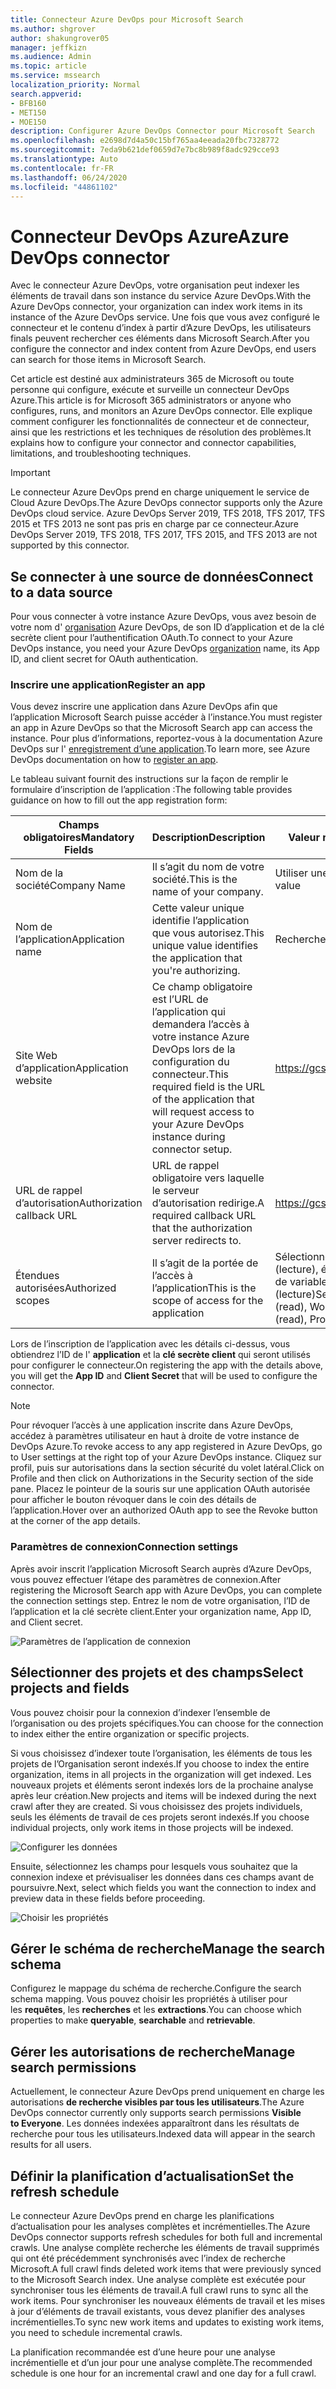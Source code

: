 ```yaml
---
title: Connecteur Azure DevOps pour Microsoft Search
ms.author: shgrover
author: shakungrover05
manager: jeffkizn
ms.audience: Admin
ms.topic: article
ms.service: mssearch
localization_priority: Normal
search.appverid:
- BFB160
- MET150
- MOE150
description: Configurer Azure DevOps Connector pour Microsoft Search
ms.openlocfilehash: e2698d7d4a50c15bf765aa4eeada20fbc7328772
ms.sourcegitcommit: 7eda9b621def0659d7e7bc8b989f8adc929cce93
ms.translationtype: Auto
ms.contentlocale: fr-FR
ms.lasthandoff: 06/24/2020
ms.locfileid: "44861102"
---
```

# <a name="azure-devops-connector"></a><span data-ttu-id="b8fda-103">Connecteur DevOps Azure</span><span class="sxs-lookup"><span data-stu-id="b8fda-103">Azure DevOps connector</span></span>

<span data-ttu-id="b8fda-104">Avec le connecteur Azure DevOps, votre organisation peut indexer les éléments de travail dans son instance du service Azure DevOps.</span><span class="sxs-lookup"><span data-stu-id="b8fda-104">With the Azure DevOps connector, your organization can index work items in its instance of the Azure DevOps service.</span></span> <span data-ttu-id="b8fda-105">Une fois que vous avez configuré le connecteur et le contenu d’index à partir d’Azure DevOps, les utilisateurs finals peuvent rechercher ces éléments dans Microsoft Search.</span><span class="sxs-lookup"><span data-stu-id="b8fda-105">After you configure the connector and index content from Azure DevOps, end users can search for those items in Microsoft Search.</span></span>

<span data-ttu-id="b8fda-106">Cet article est destiné aux administrateurs 365 de Microsoft ou toute personne qui configure, exécute et surveille un connecteur DevOps Azure.</span><span class="sxs-lookup"><span data-stu-id="b8fda-106">This article is for Microsoft 365 administrators or anyone who configures, runs, and monitors an Azure DevOps connector.</span></span> <span data-ttu-id="b8fda-107">Elle explique comment configurer les fonctionnalités de connecteur et de connecteur, ainsi que les restrictions et les techniques de résolution des problèmes.</span><span class="sxs-lookup"><span data-stu-id="b8fda-107">It explains how to configure your connector and connector capabilities, limitations, and troubleshooting techniques.</span></span>

>[!IMPORTANT]
><span data-ttu-id="b8fda-108">Le connecteur Azure DevOps prend en charge uniquement le service de Cloud Azure DevOps.</span><span class="sxs-lookup"><span data-stu-id="b8fda-108">The Azure DevOps connector supports only the Azure DevOps cloud service.</span></span> <span data-ttu-id="b8fda-109">Azure DevOps Server 2019, TFS 2018, TFS 2017, TFS 2015 et TFS 2013 ne sont pas pris en charge par ce connecteur.</span><span class="sxs-lookup"><span data-stu-id="b8fda-109">Azure DevOps Server 2019, TFS 2018, TFS 2017, TFS 2015, and TFS 2013 are not supported by this connector.</span></span>

## <a name="connect-to-a-data-source"></a><span data-ttu-id="b8fda-110">Se connecter à une source de données</span><span class="sxs-lookup"><span data-stu-id="b8fda-110">Connect to a data source</span></span>

<span data-ttu-id="b8fda-111">Pour vous connecter à votre instance Azure DevOps, vous avez besoin de votre nom d' [organisation](https://docs.microsoft.com/azure/devops/organizations/accounts/create-organization) Azure DevOps, de son ID d’application et de la clé secrète client pour l’authentification OAuth.</span><span class="sxs-lookup"><span data-stu-id="b8fda-111">To connect to your Azure DevOps instance, you need your Azure DevOps [organization](https://docs.microsoft.com/azure/devops/organizations/accounts/create-organization) name, its App ID, and client secret for OAuth authentication.</span></span>

### <a name="register-an-app"></a><span data-ttu-id="b8fda-112">Inscrire une application</span><span class="sxs-lookup"><span data-stu-id="b8fda-112">Register an app</span></span>

<span data-ttu-id="b8fda-113">Vous devez inscrire une application dans Azure DevOps afin que l’application Microsoft Search puisse accéder à l’instance.</span><span class="sxs-lookup"><span data-stu-id="b8fda-113">You must register an app in Azure DevOps so that the Microsoft Search app can access the instance.</span></span> <span data-ttu-id="b8fda-114">Pour plus d’informations, reportez-vous à la documentation Azure DevOps sur l' [enregistrement d’une application](https://docs.microsoft.com/azure/devops/integrate/get-started/authentication/oauth?view=azure-devops#register-your-app).</span><span class="sxs-lookup"><span data-stu-id="b8fda-114">To learn more, see Azure DevOps documentation on how to [register an app](https://docs.microsoft.com/azure/devops/integrate/get-started/authentication/oauth?view=azure-devops#register-your-app).</span></span>

<span data-ttu-id="b8fda-115">Le tableau suivant fournit des instructions sur la façon de remplir le formulaire d’inscription de l’application :</span><span class="sxs-lookup"><span data-stu-id="b8fda-115">The following table provides guidance on how to fill out the app registration form:</span></span>

 <span data-ttu-id="b8fda-116">**Champs obligatoires**</span><span class="sxs-lookup"><span data-stu-id="b8fda-116">**Mandatory Fields**</span></span> | <span data-ttu-id="b8fda-117">**Description**</span><span class="sxs-lookup"><span data-stu-id="b8fda-117">**Description**</span></span>      | <span data-ttu-id="b8fda-118">**Valeur recommandée**</span><span class="sxs-lookup"><span data-stu-id="b8fda-118">**Recommended Value**</span></span>
--- | --- | ---
| <span data-ttu-id="b8fda-119">Nom de la société</span><span class="sxs-lookup"><span data-stu-id="b8fda-119">Company Name</span></span>         | <span data-ttu-id="b8fda-120">Il s’agit du nom de votre société.</span><span class="sxs-lookup"><span data-stu-id="b8fda-120">This is the name of your company.</span></span> | <span data-ttu-id="b8fda-121">Utiliser une valeur appropriée</span><span class="sxs-lookup"><span data-stu-id="b8fda-121">Use an appropriate value</span></span>   |
| <span data-ttu-id="b8fda-122">Nom de l’application</span><span class="sxs-lookup"><span data-stu-id="b8fda-122">Application name</span></span>     | <span data-ttu-id="b8fda-123">Cette valeur unique identifie l’application que vous autorisez.</span><span class="sxs-lookup"><span data-stu-id="b8fda-123">This unique value identifies the application that you're authorizing.</span></span>    | <span data-ttu-id="b8fda-124">Recherche Microsoft</span><span class="sxs-lookup"><span data-stu-id="b8fda-124">Microsoft Search</span></span>     |
| <span data-ttu-id="b8fda-125">Site Web d’application</span><span class="sxs-lookup"><span data-stu-id="b8fda-125">Application website</span></span>  | <span data-ttu-id="b8fda-126">Ce champ obligatoire est l’URL de l’application qui demandera l’accès à votre instance Azure DevOps lors de la configuration du connecteur.</span><span class="sxs-lookup"><span data-stu-id="b8fda-126">This required field is the URL of the application that will request access to your Azure DevOps instance during connector setup.</span></span>  | <https://gcs.office.com/>                |
| <span data-ttu-id="b8fda-127">URL de rappel d’autorisation</span><span class="sxs-lookup"><span data-stu-id="b8fda-127">Authorization callback URL</span></span>        | <span data-ttu-id="b8fda-128">URL de rappel obligatoire vers laquelle le serveur d’autorisation redirige.</span><span class="sxs-lookup"><span data-stu-id="b8fda-128">A required callback URL that the authorization server redirects to.</span></span> | <https://gcs.office.com/v1.0/admin/oauth/callback>|
| <span data-ttu-id="b8fda-129">Étendues autorisées</span><span class="sxs-lookup"><span data-stu-id="b8fda-129">Authorized scopes</span></span> | <span data-ttu-id="b8fda-130">Il s’agit de la portée de l’accès à l’application</span><span class="sxs-lookup"><span data-stu-id="b8fda-130">This is the scope of access for the application</span></span> | <span data-ttu-id="b8fda-131">Sélectionnez les étendues suivantes : identité (lecture), éléments de travail (lecture), groupes de variables (lecture), projet et équipe (lecture)</span><span class="sxs-lookup"><span data-stu-id="b8fda-131">Select the following scopes: Identity (read), Work Items (read), Variable Groups (read), Project and team (read)</span></span>|

<span data-ttu-id="b8fda-132">Lors de l’inscription de l’application avec les détails ci-dessus, vous obtiendrez l’ID de l' **application** et la **clé secrète client** qui seront utilisés pour configurer le connecteur.</span><span class="sxs-lookup"><span data-stu-id="b8fda-132">On registering the app with the details above, you will get the **App ID** and **Client Secret** that will be used to configure the connector.</span></span>

>[!NOTE]
><span data-ttu-id="b8fda-133">Pour révoquer l’accès à une application inscrite dans Azure DevOps, accédez à paramètres utilisateur en haut à droite de votre instance de DevOps Azure.</span><span class="sxs-lookup"><span data-stu-id="b8fda-133">To revoke access to any app registered in Azure DevOps, go to User settings at the right top of your Azure DevOps instance.</span></span> <span data-ttu-id="b8fda-134">Cliquez sur profil, puis sur autorisations dans la section sécurité du volet latéral.</span><span class="sxs-lookup"><span data-stu-id="b8fda-134">Click on Profile and then click on Authorizations in the Security section of the side pane.</span></span> <span data-ttu-id="b8fda-135">Placez le pointeur de la souris sur une application OAuth autorisée pour afficher le bouton révoquer dans le coin des détails de l’application.</span><span class="sxs-lookup"><span data-stu-id="b8fda-135">Hover over an authorized OAuth app to see the Revoke button at the corner of the app details.</span></span>

### <a name="connection-settings"></a><span data-ttu-id="b8fda-136">Paramètres de connexion</span><span class="sxs-lookup"><span data-stu-id="b8fda-136">Connection settings</span></span>

<span data-ttu-id="b8fda-137">Après avoir inscrit l’application Microsoft Search auprès d’Azure DevOps, vous pouvez effectuer l’étape des paramètres de connexion.</span><span class="sxs-lookup"><span data-stu-id="b8fda-137">After registering the Microsoft Search app with Azure DevOps, you can complete the connection settings step.</span></span> <span data-ttu-id="b8fda-138">Entrez le nom de votre organisation, l’ID de l’application et la clé secrète client.</span><span class="sxs-lookup"><span data-stu-id="b8fda-138">Enter your organization name, App ID, and Client secret.</span></span>

![Paramètres de l’application de connexion](media/ADO_Connection_settings_2.png)

## <a name="select-projects-and-fields"></a><span data-ttu-id="b8fda-140">Sélectionner des projets et des champs</span><span class="sxs-lookup"><span data-stu-id="b8fda-140">Select projects and fields</span></span>

<span data-ttu-id="b8fda-141">Vous pouvez choisir pour la connexion d’indexer l’ensemble de l’organisation ou des projets spécifiques.</span><span class="sxs-lookup"><span data-stu-id="b8fda-141">You can choose for the connection to index either the entire organization or specific projects.</span></span>

<span data-ttu-id="b8fda-142">Si vous choisissez d’indexer toute l’organisation, les éléments de tous les projets de l’Organisation seront indexés.</span><span class="sxs-lookup"><span data-stu-id="b8fda-142">If you choose to index the entire organization, items in all projects in the organization will get indexed.</span></span> <span data-ttu-id="b8fda-143">Les nouveaux projets et éléments seront indexés lors de la prochaine analyse après leur création.</span><span class="sxs-lookup"><span data-stu-id="b8fda-143">New projects and items will be indexed during the next crawl after they are created.</span></span> <span data-ttu-id="b8fda-144">Si vous choisissez des projets individuels, seuls les éléments de travail de ces projets seront indexés.</span><span class="sxs-lookup"><span data-stu-id="b8fda-144">If you choose individual projects, only work items in those projects will be indexed.</span></span>

![Configurer les données](media/ADO_Configure_data.png)

<span data-ttu-id="b8fda-146">Ensuite, sélectionnez les champs pour lesquels vous souhaitez que la connexion indexe et prévisualiser les données dans ces champs avant de poursuivre.</span><span class="sxs-lookup"><span data-stu-id="b8fda-146">Next, select which fields you want the connection to index and preview data in these fields before proceeding.</span></span>

![Choisir les propriétés](media/ADO_choose_properties.png)

## <a name="manage-the-search-schema"></a><span data-ttu-id="b8fda-148">Gérer le schéma de recherche</span><span class="sxs-lookup"><span data-stu-id="b8fda-148">Manage the search schema</span></span>

<span data-ttu-id="b8fda-149">Configurez le mappage du schéma de recherche.</span><span class="sxs-lookup"><span data-stu-id="b8fda-149">Configure the search schema mapping.</span></span> <span data-ttu-id="b8fda-150">Vous pouvez choisir les propriétés à utiliser pour les **requêtes**, les **recherches** et les **extractions**.</span><span class="sxs-lookup"><span data-stu-id="b8fda-150">You can choose which properties to make **queryable**, **searchable** and **retrievable**.</span></span>

## <a name="manage-search-permissions"></a><span data-ttu-id="b8fda-151">Gérer les autorisations de recherche</span><span class="sxs-lookup"><span data-stu-id="b8fda-151">Manage search permissions</span></span>

<span data-ttu-id="b8fda-152">Actuellement, le connecteur Azure DevOps prend uniquement en charge les autorisations **de recherche visibles par tous les utilisateurs**.</span><span class="sxs-lookup"><span data-stu-id="b8fda-152">The Azure DevOps connector currently only supports search permissions **Visible to Everyone**.</span></span> <span data-ttu-id="b8fda-153">Les données indexées apparaîtront dans les résultats de recherche pour tous les utilisateurs.</span><span class="sxs-lookup"><span data-stu-id="b8fda-153">Indexed data will appear in the search results for all users.</span></span>

## <a name="set-the-refresh-schedule"></a><span data-ttu-id="b8fda-154">Définir la planification d’actualisation</span><span class="sxs-lookup"><span data-stu-id="b8fda-154">Set the refresh schedule</span></span>

<span data-ttu-id="b8fda-155">Le connecteur Azure DevOps prend en charge les planifications d’actualisation pour les analyses complètes et incrémentielles.</span><span class="sxs-lookup"><span data-stu-id="b8fda-155">The Azure DevOps connector supports refresh schedules for both full and incremental crawls.</span></span> <span data-ttu-id="b8fda-156">Une analyse complète recherche les éléments de travail supprimés qui ont été précédemment synchronisés avec l’index de recherche Microsoft.</span><span class="sxs-lookup"><span data-stu-id="b8fda-156">A full crawl finds deleted work items that were previously synced to the Microsoft Search index.</span></span> <span data-ttu-id="b8fda-157">Une analyse complète est exécutée pour synchroniser tous les éléments de travail.</span><span class="sxs-lookup"><span data-stu-id="b8fda-157">A full crawl runs to sync all the work items.</span></span> <span data-ttu-id="b8fda-158">Pour synchroniser les nouveaux éléments de travail et les mises à jour d’éléments de travail existants, vous devez planifier des analyses incrémentielles.</span><span class="sxs-lookup"><span data-stu-id="b8fda-158">To sync new work items and updates to existing work items, you need to schedule incremental crawls.</span></span>

<span data-ttu-id="b8fda-159">La planification recommandée est d’une heure pour une analyse incrémentielle et d’un jour pour une analyse complète.</span><span class="sxs-lookup"><span data-stu-id="b8fda-159">The recommended schedule is one hour for an incremental crawl and one day for a full crawl.</span></span>
